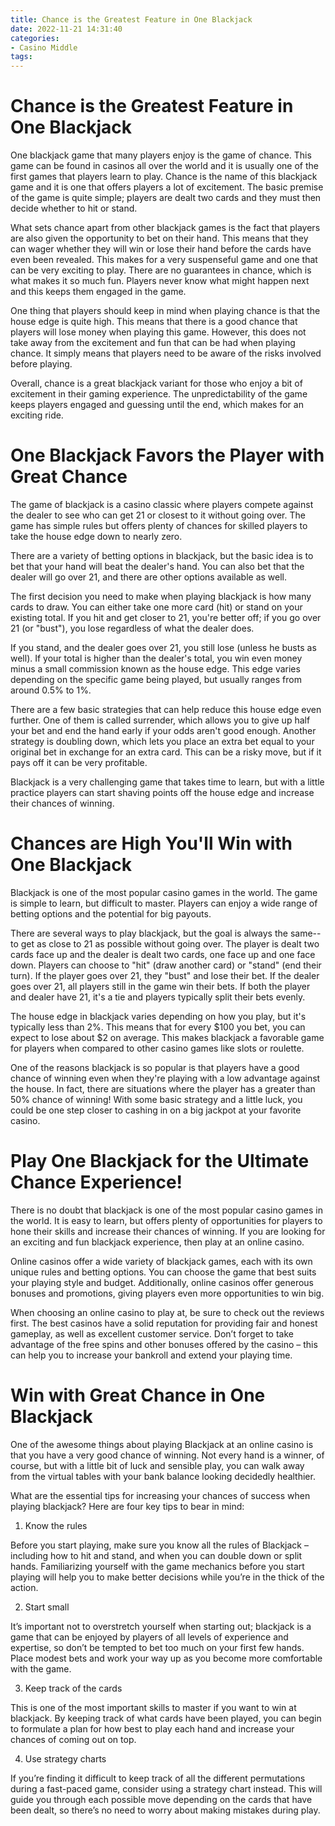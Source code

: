 ```yaml
---
title: Chance is the Greatest Feature in One Blackjack 
date: 2022-11-21 14:31:40
categories:
- Casino Middle
tags:
---
```



#  Chance is the Greatest Feature in One Blackjack 
One blackjack game that many players enjoy is the game of chance. This game can be found in casinos all over the world and it is usually one of the first games that players learn to play. Chance is the name of this blackjack game and it is one that offers players a lot of excitement. The basic premise of the game is quite simple; players are dealt two cards and they must then decide whether to hit or stand. 

What sets chance apart from other blackjack games is the fact that players are also given the opportunity to bet on their hand. This means that they can wager whether they will win or lose their hand before the cards have even been revealed. This makes for a very suspenseful game and one that can be very exciting to play. There are no guarantees in chance, which is what makes it so much fun. Players never know what might happen next and this keeps them engaged in the game. 

One thing that players should keep in mind when playing chance is that the house edge is quite high. This means that there is a good chance that players will lose money when playing this game. However, this does not take away from the excitement and fun that can be had when playing chance. It simply means that players need to be aware of the risks involved before playing. 

Overall, chance is a great blackjack variant for those who enjoy a bit of excitement in their gaming experience. The unpredictability of the game keeps players engaged and guessing until the end, which makes for an exciting ride.

#  One Blackjack Favors the Player with Great Chance 

The game of blackjack is a casino classic where players compete against the dealer to see who can get 21 or closest to it without going over. The game has simple rules but offers plenty of chances for skilled players to take the house edge down to nearly zero.

There are a variety of betting options in blackjack, but the basic idea is to bet that your hand will beat the dealer's hand. You can also bet that the dealer will go over 21, and there are other options available as well.

The first decision you need to make when playing blackjack is how many cards to draw. You can either take one more card (hit) or stand on your existing total. If you hit and get closer to 21, you're better off; if you go over 21 (or "bust"), you lose regardless of what the dealer does.

If you stand, and the dealer goes over 21, you still lose (unless he busts as well). If your total is higher than the dealer's total, you win even money minus a small commission known as the house edge. This edge varies depending on the specific game being played, but usually ranges from around 0.5% to 1%.

There are a few basic strategies that can help reduce this house edge even further. One of them is called surrender, which allows you to give up half your bet and end the hand early if your odds aren't good enough. Another strategy is doubling down, which lets you place an extra bet equal to your original bet in exchange for an extra card. This can be a risky move, but if it pays off it can be very profitable.

Blackjack is a very challenging game that takes time to learn, but with a little practice players can start shaving points off the house edge and increase their chances of winning.

#  Chances are High You'll Win with One Blackjack 

Blackjack is one of the most popular casino games in the world. The game is simple to learn, but difficult to master. Players can enjoy a wide range of betting options and the potential for big payouts.

There are several ways to play blackjack, but the goal is always the same--to get as close to 21 as possible without going over. The player is dealt two cards face up and the dealer is dealt two cards, one face up and one face down. Players can choose to "hit" (draw another card) or "stand" (end their turn). If the player goes over 21, they "bust" and lose their bet. If the dealer goes over 21, all players still in the game win their bets. If both the player and dealer have 21, it's a tie and players typically split their bets evenly.

The house edge in blackjack varies depending on how you play, but it's typically less than 2%. This means that for every $100 you bet, you can expect to lose about $2 on average. This makes blackjack a favorable game for players when compared to other casino games like slots or roulette.

One of the reasons blackjack is so popular is that players have a good chance of winning even when they're playing with a low advantage against the house. In fact, there are situations where the player has a greater than 50% chance of winning! With some basic strategy and a little luck, you could be one step closer to cashing in on a big jackpot at your favorite casino.

#  Play One Blackjack for the Ultimate Chance Experience! 

There is no doubt that blackjack is one of the most popular casino games in the world. It is easy to learn, but offers plenty of opportunities for players to hone their skills and increase their chances of winning. If you are looking for an exciting and fun blackjack experience, then play at an online casino.

Online casinos offer a wide variety of blackjack games, each with its own unique rules and betting options. You can choose the game that best suits your playing style and budget. Additionally, online casinos offer generous bonuses and promotions, giving players even more opportunities to win big.

When choosing an online casino to play at, be sure to check out the reviews first. The best casinos have a solid reputation for providing fair and honest gameplay, as well as excellent customer service. Don’t forget to take advantage of the free spins and other bonuses offered by the casino – this can help you to increase your bankroll and extend your playing time.

#  Win with Great Chance in One Blackjack

One of the awesome things about playing Blackjack at an online casino is that you have a very good chance of winning. Not every hand is a winner, of course, but with a little bit of luck and sensible play, you can walk away from the virtual tables with your bank balance looking decidedly healthier.

What are the essential tips for increasing your chances of success when playing blackjack? Here are four key tips to bear in mind:

1. Know the rules

Before you start playing, make sure you know all the rules of Blackjack – including how to hit and stand, and when you can double down or split hands. Familiarizing yourself with the game mechanics before you start playing will help you to make better decisions while you’re in the thick of the action.

2. Start small

It’s important not to overstretch yourself when starting out; blackjack is a game that can be enjoyed by players of all levels of experience and expertise, so don’t be tempted to bet too much on your first few hands. Place modest bets and work your way up as you become more comfortable with the game.

3. Keep track of the cards

This is one of the most important skills to master if you want to win at blackjack. By keeping track of what cards have been played, you can begin to formulate a plan for how best to play each hand and increase your chances of coming out on top.

4. Use strategy charts

If you’re finding it difficult to keep track of all the different permutations during a fast-paced game, consider using a strategy chart instead. This will guide you through each possible move depending on the cards that have been dealt, so there’s no need to worry about making mistakes during play.